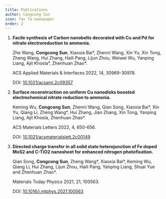 ```yaml
---
title: Publications
author: Congcong Sun
icon: fas fa-newspaper
order: 2
---
```


1. **Facile synthesis of Carbon nanobelts decorated with Cu and Pd for nitrate electroreduction to ammonia.**

    Zhe Wang, **Congcong Sun**, Xiaoxia Bai*, Zhenni Wang, Xin Yu, Xin Tong, Zheng Wang, Hui Zhang, Haili Pang, Lijun Zhou, Weiwei Wu, Yanping Liang, Ajit Khosla*, Zhenhuan Zhao*. 
    
    ACS Applied Materials & Interfaces 2022, 14, 30969-30978. 

    DOI: [10.1021/acsami.2c09357](https://doi.org/10.1021/acsami.2c09357)
    

2. **Surface reconstruction on uniform Cu nanodisks boosted electrochemical nitrate reduction to ammonia.**

    Keming Wu, **Congcong Sun**, Zhenni Wang, Qian Song, Xiaoxia Bai*, Xin Yu, Qiang Li, Zheng Wang*, Hui Zhang, Jian Zhang, Xin Tong, Yanping Liang, Ajit Khosla, Zhenhuan Zhao*.

    ACS Materials Letters 2022, 4, 650-656.

    DOI: [10.1021/acsmaterialslett.2c00149](https://doi.org/10.1021/acsmaterialslett.2c00149)

3. **Directed charge transfer in all solid state heterojunction of Fe doped MoS2 and C-TiO2 nanosheet for enhanced nitrogen photofixation.**
   
    Qian Song, **Congcong Sun**, Zheng Wang*, Xiaoxia Bai*, Keming Wu, Qiang Li, Hui Zhang, Lijun Zhou, Haili Pang, Yanping Liang, Shuai Yue and Zhenhuan Zhao*.

    Materials Today Physics 2021, 21, 100563.

    DOI: [10.1016/j.mtphys.2021.100563](https://doi.org/10.1016/j.mtphys.2021.100563)